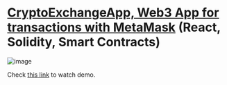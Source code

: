 # [CryptoExchangeApp, Web3 App for transactions with MetaMask](https://cryptexchangeapp.netlify.app/) (React, Solidity, Smart Contracts)

![image](https://user-images.githubusercontent.com/68920116/176854182-4a7b5e1e-9d3f-41a5-8ecd-2799583eb24b.png)

Check [this link](https://cryptexchangeapp.netlify.app/) to watch demo.
